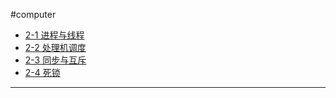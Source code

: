  #computer 
 
- [2-1 进程与线程](第2章进程管理/2-1%20进程与线程.md)
- [2-2 处理机调度](第2章进程管理/2-2%20处理机调度.md)
- [2-3 同步与互斥](第2章进程管理/2-3%20同步与互斥.md)
- [2-4 死锁](第2章进程管理/2-4%20死锁.md)
---

